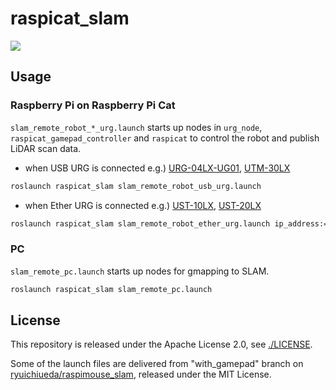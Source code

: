 # raspicat_slam

[![](https://i.gyazo.com/19308c7f22694d8a02b9a3dc3da4b5f5.jpg)](https://www.rt-shop.jp/blog/archives/11023)

## Usage

### Raspberry Pi on Raspberry Pi Cat

`slam_remote_robot_*_urg.launch` starts up nodes in `urg_node`, `raspicat_gamepad_controller` and `raspicat` to control the robot and publish LiDAR scan data.

* when USB URG is connected e.g.) [URG-04LX-UG01](https://www.hokuyo-aut.co.jp/search/single.php?serial=17), [UTM-30LX](https://www.hokuyo-aut.co.jp/search/single.php?serial=21)
```sh
roslaunch raspicat_slam slam_remote_robot_usb_urg.launch
```

* when Ether URG is connected e.g.) [UST-10LX](https://www.hokuyo-aut.co.jp/search/single.php?serial=16), [UST-20LX](https://www.hokuyo-aut.co.jp/search/single.php?serial=16)
```sh
roslaunch raspicat_slam slam_remote_robot_ether_urg.launch ip_address:="192.168.0.10"
```

### PC

`slam_remote_pc.launch` starts up nodes for gmapping to SLAM.

```sh
roslaunch raspicat_slam slam_remote_pc.launch
```

## License

This repository is released under the Apache License 2.0, see [./LICENSE](LICENSE).

Some of the launch files are delivered from "with_gamepad" branch on [ryuichiueda/raspimouse_slam](https://github.com/ryuichiueda/raspimouse_slam), released under the MIT License.
